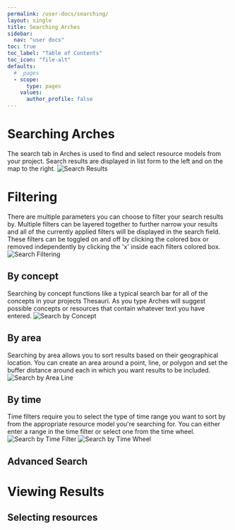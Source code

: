 ```yaml
---
permalink: /user-docs/searching/
layout: single
title: Searching Arches
sidebar:
  nav: "user docs"
toc: true
toc_label: "Table of Contents"
toc_icon: "file-alt"
defaults:
  # _pages
  - scope:
      type: pages
    values:
      author_profile: false
---
```


# Searching Arches
The search tab in Arches is used to find and select resource models from your project. Search results are displayed in list form to the left and on the map to the right.
![Search Results]({{site.url}}/assets/images/searchResults.png)
# Filtering
There are multiple parameters you can choose to filter your search results by. Multiple filters can be layered together to further narrow your results and all of the currently applied filters will be displayed in the search field. These filters can be toggled on and off by clicking the colored box or removed independently by clicking the 'x' inside each filters colored box.
![Search Filtering]({{site.url}}/assets/images/searchFiltering.png)
## By concept
Searching by concept functions like a typical search bar for all of the concepts in your projects Thesauri. As you type Arches will suggest possible concepts or resources that contain whatever text you have entered.
![Search by Concept]({{site.url}}/assets/GIFs/searchByKeyword.gif)
## By area
Searching by area allows you to sort results based on their geographical location. You can create an area around a point, line, or polygon and set the buffer distance around each in which you want results to be included.
![Search by Area Line]({{site.url}}/assets/GIFs/searchByAreaLine.gif)
## By time
Time filters require you to select the type of time range you want to sort by from the appropriate resource model you're searching for. You can either enter a range in the time filter or select one from the time wheel.
![Search by Time Filter]({{site.url}}/assets/GIFs/searchByTime.gif)
![Search by Time Wheel]({{site.url}}/assets/GIFs/searchByTimeWheel.gif)
## Advanced Search

# Viewing Results
## Selecting resources
